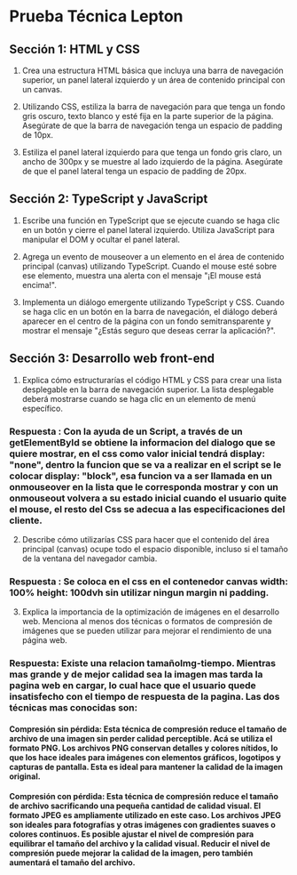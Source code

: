 
# Prueba Técnica Lepton

## Sección 1: HTML y CSS

1. Crea una estructura HTML básica que incluya una barra de navegación
superior, un panel lateral izquierdo y un área de contenido principal
con un canvas.

2. Utilizando CSS, estiliza la barra de navegación para que tenga un
fondo gris oscuro, texto blanco y esté fija en la parte superior de la
página. Asegúrate de que la barra de navegación tenga un espacio de
padding de 10px.

3. Estiliza el panel lateral izquierdo para que tenga un fondo gris
claro, un ancho de 300px y se muestre al lado izquierdo de la página.
Asegúrate de que el panel lateral tenga un espacio de padding de 20px.

## Sección 2: TypeScript y JavaScript

1. Escribe una función en TypeScript que se ejecute cuando se haga clic
en un botón y cierre el panel lateral izquierdo. Utiliza JavaScript para
manipular el DOM y ocultar el panel lateral.

2. Agrega un evento de mouseover a un elemento en el área de contenido
principal (canvas) utilizando TypeScript. Cuando el mouse esté sobre ese
elemento, muestra una alerta con el mensaje "¡El mouse está encima!".

3. Implementa un diálogo emergente utilizando TypeScript y CSS. Cuando
se haga clic en un botón en la barra de navegación, el diálogo deberá
aparecer en el centro de la página con un fondo semitransparente y
mostrar el mensaje "¿Estás seguro que deseas cerrar la aplicación?".

## Sección 3: Desarrollo web front-end

1. Explica cómo estructurarías el código HTML y CSS para crear una lista
desplegable en la barra de navegación superior. La lista desplegable
deberá mostrarse cuando se haga clic en un elemento de menú específico.

### Respuesta : Con la ayuda de un Script, a través de un getElementById se obtiene la informacion del dialogo que se quiere mostrar, en el css como valor inicial tendrá display: "none", dentro la funcion que se va a realizar en el script se le colocar display: "block", esa funcion va a ser llamada en un onmouseover en la lista que le corresponda mostrar y con un onmouseout volvera a su estado inicial cuando el usuario quite el mouse, el resto del Css se adecua a las especificaciones del cliente.

2. Describe cómo utilizarías CSS para hacer que el contenido del área
principal (canvas) ocupe todo el espacio disponible, incluso si el
tamaño de la ventana del navegador cambia.

### Respuesta : Se coloca en el css en el contenedor canvas width: 100% height: 100dvh sin utilizar ningun margin ni padding.

3. Explica la importancia de la optimización de imágenes en el
desarrollo web. Menciona al menos dos técnicas o formatos de compresión
de imágenes que se pueden utilizar para mejorar el rendimiento de una
página web.

### Respuesta: Existe una relacion tamañoImg-tiempo. Mientras mas grande y de mejor calidad sea la imagen mas tarda la pagina web en cargar, lo cual hace que el usuario quede insatisfecho con el tiempo de respuesta de la pagina. Las dos técnicas mas conocidas son: 
#### Compresión sin pérdida: Esta técnica de compresión reduce el tamaño de archivo de una imagen sin perder calidad perceptible. Acá se utiliza el formato PNG. Los archivos PNG conservan detalles y colores nítidos, lo que los hace ideales para imágenes con elementos gráficos, logotipos y capturas de pantalla. Esta es ideal para mantener la calidad de la imagen original. 
#### Compresión con pérdida: Esta técnica de compresión reduce el tamaño de archivo sacrificando una pequeña cantidad de calidad visual. El formato JPEG es ampliamente utilizado en este caso. Los archivos JPEG son ideales para fotografías y otras imágenes con gradientes suaves o colores continuos. Es posible ajustar el nivel de compresión para equilibrar el tamaño del archivo y la calidad visual. Reducir el nivel de compresión puede mejorar la calidad de la imagen, pero también aumentará el tamaño del archivo.